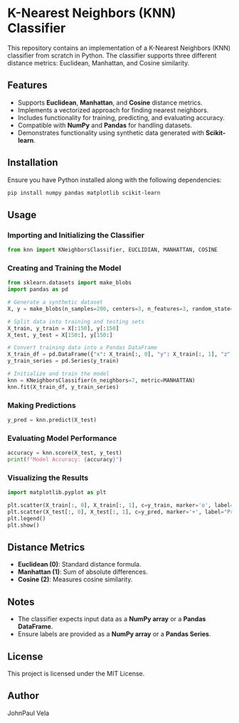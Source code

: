 # K-Nearest Neighbors (KNN) Classifier

This repository contains an implementation of a K-Nearest Neighbors (KNN) classifier from scratch in Python. The classifier supports three different distance metrics: Euclidean, Manhattan, and Cosine similarity.

## Features

- Supports **Euclidean**, **Manhattan**, and **Cosine** distance metrics.
- Implements a vectorized approach for finding nearest neighbors.
- Includes functionality for training, predicting, and evaluating accuracy.
- Compatible with **NumPy** and **Pandas** for handling datasets.
- Demonstrates functionality using synthetic data generated with **Scikit-learn**.

## Installation

Ensure you have Python installed along with the following dependencies:

```sh
pip install numpy pandas matplotlib scikit-learn
```

## Usage

### Importing and Initializing the Classifier

```python
from knn import KNeighborsClassifier, EUCLIDIAN, MANHATTAN, COSINE
```

### Creating and Training the Model

```python
from sklearn.datasets import make_blobs
import pandas as pd

# Generate a synthetic dataset
X, y = make_blobs(n_samples=200, centers=3, n_features=3, random_state=1)

# Split data into training and testing sets
X_train, y_train = X[:150], y[:150]
X_test, y_test = X[150:], y[150:]

# Convert training data into a Pandas DataFrame
X_train_df = pd.DataFrame({"x": X_train[:, 0], "y": X_train[:, 1], "z": X_train[:, 2]})
y_train_series = pd.Series(y_train)

# Initialize and train the model
knn = KNeighborsClassifier(n_neighbors=7, metric=MANHATTAN)
knn.fit(X_train_df, y_train_series)
```

### Making Predictions

```python
y_pred = knn.predict(X_test)
```

### Evaluating Model Performance

```python
accuracy = knn.score(X_test, y_test)
print(f"Model Accuracy: {accuracy}")
```

### Visualizing the Results

```python
import matplotlib.pyplot as plt

plt.scatter(X_train[:, 0], X_train[:, 1], c=y_train, marker='o', label="Training Data")
plt.scatter(X_test[:, 0], X_test[:, 1], c=y_pred, marker='+', label="Predictions")
plt.legend()
plt.show()
```

## Distance Metrics

- **Euclidean (0)**: Standard distance formula.
- **Manhattan (1)**: Sum of absolute differences.
- **Cosine (2)**: Measures cosine similarity.

## Notes

- The classifier expects input data as a **NumPy array** or a **Pandas DataFrame**.
- Ensure labels are provided as a **NumPy array** or a **Pandas Series**.

## License

This project is licensed under the MIT License.

## Author

JohnPaul Vela

